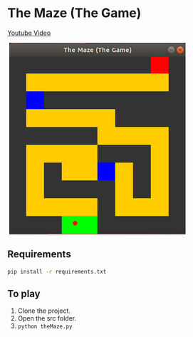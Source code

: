 The Maze (The Game)
===================
[Youtube Video](https://www.youtube.com/watch?v=dQw4w9WgXcQ)

![Alt text](/resources/the-maze-image.png?raw=true "The maze")

Requirements
------------
```bash
pip install -r requirements.txt
```

To play
-------
1. Clone the project.
2. Open the src folder.
3. `python theMaze.py`
